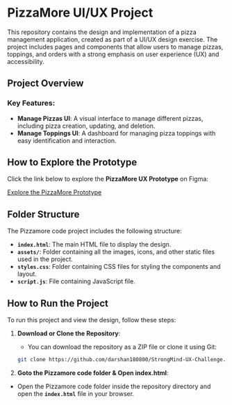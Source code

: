 # PizzaMore UI/UX Project

This repository contains the design and implementation of a pizza management application, created as part of a UI/UX design exercise. The project includes pages and components that allow users to manage pizzas, toppings, and orders with a strong emphasis on user experience (UX) and accessibility.

## Project Overview

### Key Features:
- **Manage Pizzas UI**: A visual interface to manage different pizzas, including pizza creation, updating, and deletion.
- **Manage Toppings UI**: A dashboard for managing pizza toppings with easy identification and interaction.

## How to Explore the Prototype

Click the link below to explore the **PizzaMore UX Prototype** on Figma:

[Explore the PizzaMore Prototype](https://www.figma.com/design/XYaz2n3pq7fulya0fqRiqV/Pizzamore-UX-Challenge?node-id=2043-49565&t=biCeY9xX9C0134Fi-1)

## Folder Structure

The Pizzamore code project includes the following structure:

- **`index.html`**: The main HTML file to display the design.
- **`assets/`**: Folder containing all the images, icons, and other static files used in the project.
- **`styles.css`**: Folder containing CSS files for styling the components and layout.
- **`script.js`**: File containing JavaScript file.

## How to Run the Project

To run this project and view the design, follow these steps:

1. **Download or Clone the Repository**:
   - You can download the repository as a ZIP file or clone it using Git:
   
   ```bash
   git clone https://github.com/darshan180800/StrongMind-UX-Challenge.git
    ```

 2. **Goto the Pizzamore code folder & Open index.html**:
 - Open the Pizzamore code folder inside the repository directory and open the **`index.html`** file in your browser.
   
